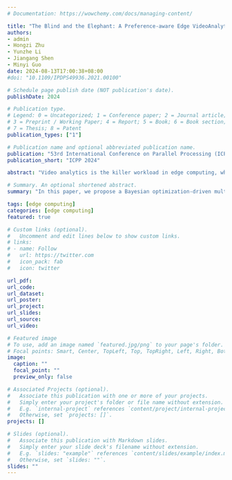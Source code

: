 ```yaml
---
# Documentation: https://wowchemy.com/docs/managing-content/

title: "The Blind and the Elephant: A Preference-aware Edge VideoAnalytics Scheduler for Maximizing System Benefit"
authors: 
- admin 
- Hongzi Zhu
- Yunzhe Li 
- Jiangang Shen
- Minyi Guo
date: 2024-08-13T17:00:38+08:00
#doi: "10.1109/IPDPS49936.2021.00100"

# Schedule page publish date (NOT publication's date).
publishDate: 2024

# Publication type.
# Legend: 0 = Uncategorized; 1 = Conference paper; 2 = Journal article;
# 3 = Preprint / Working Paper; 4 = Report; 5 = Book; 6 = Book section;
# 7 = Thesis; 8 = Patent
publication_types: ["1"]

# Publication name and optional abbreviated publication name.
publication: "53rd International Conference on Parallel Processing (ICPP)"
publication_short: "ICPP 2024"

abstract: "Video analytics is the killer workload in edge computing, which in-volves the scheduler’s complex decisions to balance analysis perfor-mance (latency and accuracy) and resource consumption (network,computation, and energy). Traditional schedulers address this as asingle-objective optimization problem with fixed weights, unableto precisely capture unknown system preferences due to intricatepricing rules across various service levels and resource costs, con-sequently leading to suboptimal system benefit like monetary gain. In this paper, we propose a Bayesian optimization-driven multi-objective scheduler, PaMO, that can proactively explore the systempricing preference by pairwise comparing outcome vectors of all ob-jectives. Moreover, PaMO designs a heuristic scheduling algorithmwith a zero-delay jitter guarantee to avoid performance degrada-tion caused by resource contention and uses a revised Bayesianoptimization algorithm to make video configuration and scheduling decisions. Experiments on real video analytics workloadsshow that PaMO can achieve up to 53.9% benefit gain compared tostate-of-the-art scheduling methods."

# Summary. An optional shortened abstract.
summary: "In this paper, we propose a Bayesian optimization-driven multi-objective scheduler, PaMO, that can proactively explore the systempricing preference by pairwise comparing outcome vectors of all ob-jectives. Moreover, PaMO designs a heuristic scheduling algorithmwith a zero-delay jitter guarantee to avoid performance degrada-tion caused by resource contention and uses a revised Bayesianoptimization algorithm to make video configuration and scheduling decisions."

tags: [edge computing]
categories: [edge computing]
featured: true

# Custom links (optional).
#   Uncomment and edit lines below to show custom links.
# links:
# - name: Follow
#   url: https://twitter.com
#   icon_pack: fab
#   icon: twitter

url_pdf:
url_code:
url_dataset:
url_poster:
url_project:
url_slides:
url_source:
url_video:

# Featured image
# To use, add an image named `featured.jpg/png` to your page's folder. 
# Focal points: Smart, Center, TopLeft, Top, TopRight, Left, Right, BottomLeft, Bottom, BottomRight.
image:
  caption: ""
  focal_point: ""
  preview_only: false

# Associated Projects (optional).
#   Associate this publication with one or more of your projects.
#   Simply enter your project's folder or file name without extension.
#   E.g. `internal-project` references `content/project/internal-project/index.md`.
#   Otherwise, set `projects: []`.
projects: []

# Slides (optional).
#   Associate this publication with Markdown slides.
#   Simply enter your slide deck's filename without extension.
#   E.g. `slides: "example"` references `content/slides/example/index.md`.
#   Otherwise, set `slides: ""`.
slides: ""
---
```


